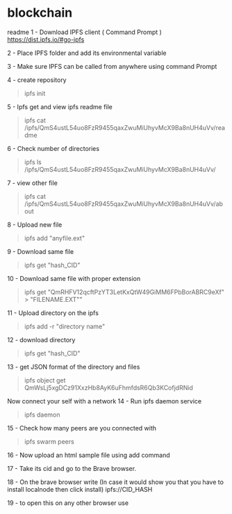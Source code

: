 # blockchain


readme
1 - Download IPFS client ( Command Prompt ) https://dist.ipfs.io/#go-ipfs  

2 - Place IPFS folder and add its environmental variable

3 - Make sure IPFS can be called from anywhere using command Prompt

4 - create repository 
 > ipfs init

5 - Ipfs get and view ipfs readme file  
 > ipfs cat /ipfs/QmS4ustL54uo8FzR9455qaxZwuMiUhyvMcX9Ba8nUH4uVv/readme

6 - Check number of directories
 > ipfs ls /ipfs/QmS4ustL54uo8FzR9455qaxZwuMiUhyvMcX9Ba8nUH4uVv/

7 - view other file 
 > ipfs cat /ipfs/QmS4ustL54uo8FzR9455qaxZwuMiUhyvMcX9Ba8nUH4uVv/about    

8 - Upload new file
 > ipfs add "anyfile.ext"

9 - Download same file 
 > ipfs get "hash_CID"

10 - Download same file with proper extension
 > ipfs get "QmRHFV12qcftPzYT3LetKxQtW49GiMM6FPbBorABRC9eXf" > "FILENAME.EXT""

11 - Upload directory on the ipfs
 > ipfs add -r "directory name"

12 -  download directory
 > ipfs get "hash_CID"

13 - get JSON format of the directory and files
 > ipfs object get QmWsLj5xgDCz91XxzHb8AyK6uFhmfdsR6Qb3KCofjdRNid

 Now connect your self with a network
14 - Run ipfs daemon service
 > ipfs daemon

15 - Check how many peers are you connected with
 > ipfs swarm peers

16 - Now upload an html sample file using add command

17 - Take its cid and go to the Brave browser.

18 - On the brave browser write (In case it would show you that you have to install localnode then click install)
  ipfs://CID_HASH

19 - to open this on any other browser use
